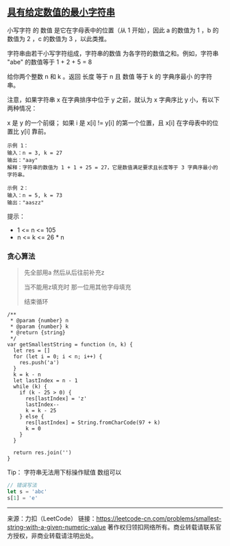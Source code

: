 ## [具有给定数值的最小字符串](https://leetcode-cn.com/problems/smallest-string-with-a-given-numeric-value/)

小写字符 的 数值 是它在字母表中的位置（从 1 开始），因此 a 的数值为 1 ，b 的数值为 2 ，c 的数值为 3 ，以此类推。

字符串由若干小写字符组成，字符串的数值 为各字符的数值之和。例如，字符串 "abe" 的数值等于 1 + 2 + 5 = 8 

给你两个整数 n 和 k 。返回 长度 等于 n 且 数值 等于 k 的 字典序最小 的字符串。

注意，如果字符串 x 在字典排序中位于 y 之前，就认为 x 字典序比 y 小，有以下两种情况：

x 是 y 的一个前缀；
如果 i 是 x[i] != y[i] 的第一个位置，且 x[i] 在字母表中的位置比 y[i] 靠前。

```
示例 1：
输入：n = 3, k = 27
输出："aay"
解释：字符串的数值为 1 + 1 + 25 = 27，它是数值满足要求且长度等于 3 字典序最小的字符串。

示例 2：
输入：n = 5, k = 73
输出："aaszz"
```


提示：

* 1 <= n <= 105
* n <= k <= 26 * n







### 贪心算法

> 先全部用a  然后从后往前补充z  
>
> 当不能用z填充时 那一位用其他字母填充
>
> 结束循环

```tsx
/**
 * @param {number} n
 * @param {number} k
 * @return {string}
 */
var getSmallestString = function (n, k) {
  let res = []
  for (let i = 0; i < n; i++) {
    res.push('a')
  }
  k = k - n
  let lastIndex = n - 1
  while (k) {
    if (k - 25 > 0) {
      res[lastIndex] = 'z'
      lastIndex--
      k = k - 25
    } else {
      res[lastIndex] = String.fromCharCode(97 + k)
      k = 0
    }
  }

  return res.join('')
}
```





Tip：  字符串无法用下标操作赋值 数组可以

```ts
// 错误写法
let s = 'abc'
s[1] = 'e'
```









----

来源：力扣（LeetCode）
链接：https://leetcode-cn.com/problems/smallest-string-with-a-given-numeric-value
著作权归领扣网络所有。商业转载请联系官方授权，非商业转载请注明出处。